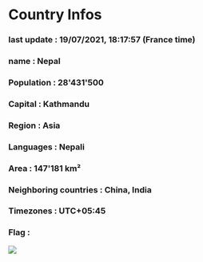 # Country  Infos
### last update : 19/07/2021, 18:17:57 (France time)

### name : Nepal
### Population : 28'431'500
### Capital : Kathmandu
### Region : Asia
### Languages : Nepali
### Area : 147'181 km²
### Neighboring countries : China, India
### Timezones : UTC+05:45

### Flag :
![](https://restcountries.eu/data/npl.svg)